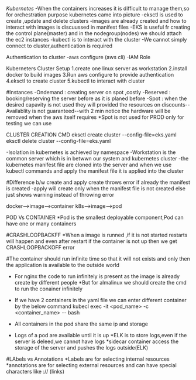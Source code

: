 *Kubernetes*
-When the containers increases it is difficult to manage them,so for orchestration purpose kubernetes came into picture
-eksctl is used to create ,update and delete clusters
-images are already created and how to interact with images is discuussed in manifest files
-EKS is useful fr creating the control plane(master) and in the nodegroup(nodes) we should attach the ec2 instances
-kubectl is to interact with the cluster
-We cannot simply connect to cluster,authentication is required

Authentication to cluster
-aws configure (aws cli)
-IAM Role

Kuberneters Cluster Setup
1.create one linux server as workstation
2.install docker to build images
3.Run aws configure to provide authentication
4.eksctl to create cluster
5.kubectl to interact with cluster

#Instances
-Ondemand : creating server on spot ,costly
-Reserved : booking/reserving the server before as it is planed before
-Spot : when the desired capavity is not used they will provided the resources on discounts--Availablity is not guaranteed--with 2 min notice the hardware will be removed when the aws itself requires
*Spot is not used for PROD only for testing we can use

CLUSTER CREATION CMD
eksctl create cluster --config-file=eks.yaml
eksctl delete cluster --config-file=eks.yaml

-Isolation in kubernetes is achieved by namespace
-Workstation is the common server which is in betwwn our system and kubernetes cluster
-the kubernetes manifest file are cloned into the server and when we use kubectl commands and apply the manifest file it is applied into the cluster

#Difference b/w create and apply
create throws error if already the manifest is created
-apply will create only when the manifest file is not created else just shows warning instead of throwing error

docker-->image-->container
k8s-->image-->pod

POD Vs CONTAINER
*Pod is the smallest deployable component,Pod can have one or many containers

#CRASHLOOPBACKFF
*When a image is runned ,if it is not started restarts will happen and even after restart if the container is not up then we get CRASHLOOPBACKOFF error

#The container should run infinite time so that it will not exists and only then the application is available to the outside world
* For nginx the code to run infinitely is present as the image is already create by different people
*But for almalinux we should create the cmd to run the conainer infinitely

* If we have 2 containers in the yaml file we can enter different container by the below command
kubecl exec -it <pod_name> -c <container_name> -- bash

* All containers in the pod share the same ip and storage
* Logs of a pod are available until it is up
*ELK is to store logs,even if the server is deleed,we cannot have logs
*sidecar container access the storage of the server and pushes the logs outside(ELK)

#LAbels vs Annotations
*Labels are for selecting internal  resources
*annotations are for selecting external  resources and can have special characters like :// (links)



